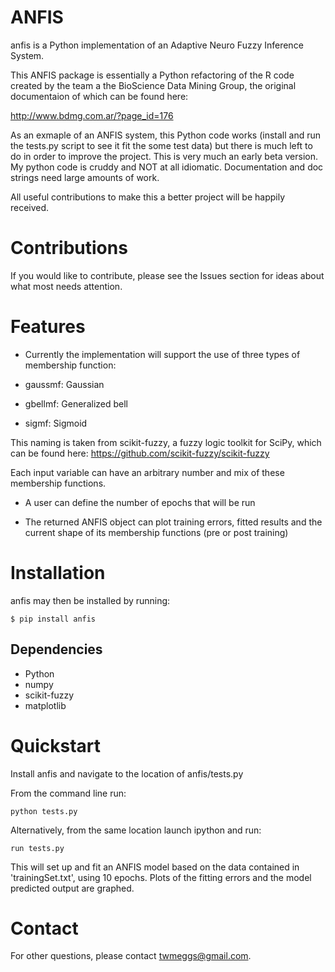 ANFIS
=======

anfis is a Python implementation of an Adaptive Neuro Fuzzy Inference System.

This ANFIS package is essentially a Python refactoring of the R code created
by the team a the BioScience Data Mining Group, the original documentaion of
which can be found here:

http://www.bdmg.com.ar/?page_id=176

As an exmaple of an ANFIS system, this Python code works (install and run the
tests.py script to see it fit the some test data) but there is much left to do
in order to improve the project.  This is very much an early beta version.
My python code is cruddy and NOT at all idiomatic. Documentation and doc strings
need large amounts of work.

All useful contributions to make this a better project will be happily received.


Contributions
============

If you would like to contribute, please see the Issues section for ideas
about what most needs attention.

Features
========

* Currently the implementation will support the use of three types of
membership function:

* gaussmf: Gaussian
* gbellmf: Generalized bell
* sigmf: Sigmoid

This naming is taken from scikit-fuzzy, a fuzzy logic toolkit for SciPy,
which can be found here: https://github.com/scikit-fuzzy/scikit-fuzzy

Each input variable can have an arbitrary number and mix of these membership
functions.

* A user can define the number of epochs that will be run

* The returned ANFIS object can plot training errors, fitted results and
the current shape of its membership functions (pre or post training)


Installation
============

anfis may then be installed by running:

    $ pip install anfis


Dependencies
------------

* Python
* numpy
* scikit-fuzzy
* matplotlib


Quickstart
==========

Install anfis and navigate to the location of anfis/tests.py

From the command line run:
```
python tests.py
```
Alternatively, from the same location launch ipython and run:
```
run tests.py
```

This will set up and fit an ANFIS model based on the data contained
in 'trainingSet.txt', using 10 epochs.  Plots of the fitting errors
and the model predicted output are graphed.



Contact
=======

For other questions, please contact <twmeggs@gmail.com>.